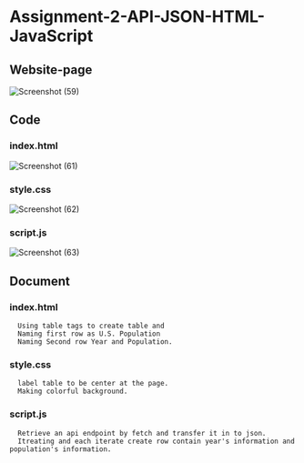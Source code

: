 # Assignment-2-API-JSON-HTML-JavaScript
## Website-page
![Screenshot (59)](https://github.com/FordPipatkittikul/Assignment-2-API-JSON-HTML-JavaScript/assets/121902625/f53f63d2-3410-4fdc-b343-ebca700243e4)
## Code
### index.html
![Screenshot (61)](https://github.com/FordPipatkittikul/Assignment-2-API-JSON-HTML-JavaScript/assets/121902625/c1942777-0a28-4caf-ab38-d22c3e8a5407)
### style.css
![Screenshot (62)](https://github.com/FordPipatkittikul/Assignment-2-API-JSON-HTML-JavaScript/assets/121902625/749a72c1-f16b-416a-9c53-59022ec7b70c)
### script.js
![Screenshot (63)](https://github.com/FordPipatkittikul/Assignment-2-API-JSON-HTML-JavaScript/assets/121902625/0783e978-7869-426f-9f34-f831d9d9fee7)
## Document
### index.html
  
      Using table tags to create table and 
      Naming first row as U.S. Population 
      Naming Second row Year and Population.
### style.css

      label table to be center at the page.
      Making colorful background.
### script.js

      Retrieve an api endpoint by fetch and transfer it in to json.
      Itreating and each iterate create row contain year's information and population's information.
